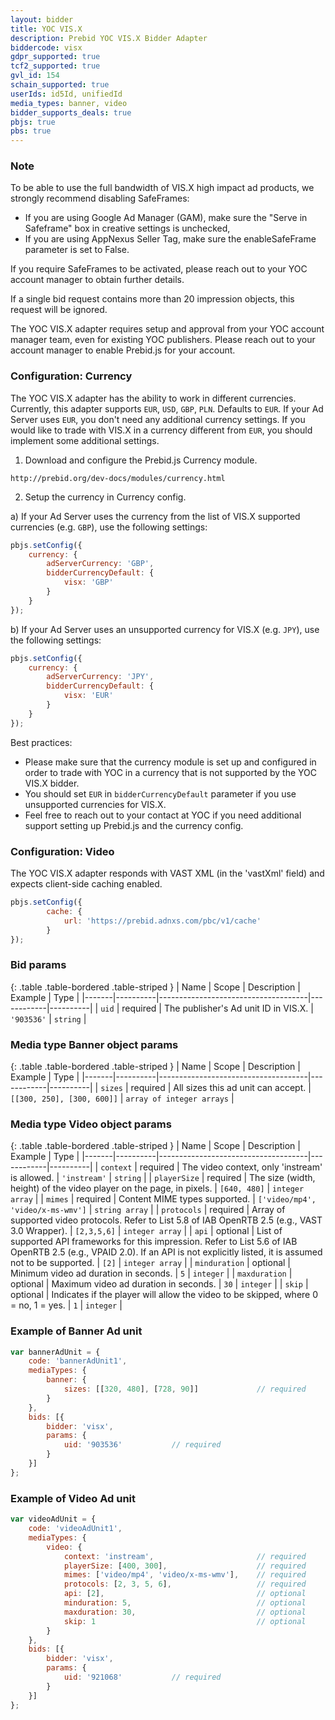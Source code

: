 ```yaml
---
layout: bidder
title: YOC VIS.X
description: Prebid YOC VIS.X Bidder Adapter
biddercode: visx
gdpr_supported: true
tcf2_supported: true
gvl_id: 154
schain_supported: true
userIds: id5Id, unifiedId
media_types: banner, video
bidder_supports_deals: true
pbjs: true
pbs: true
---
```


### Note

To be able to use the full bandwidth of VIS.X high impact ad products, we strongly recommend disabling SafeFrames:
- If you are using Google Ad Manager (GAM), make sure the "Serve in Safeframe" box in creative settings is unchecked,
- If you are using AppNexus Seller Tag, make sure the enableSafeFrame parameter is set to False.

If you require SafeFrames to be activated, please reach out to your YOC account manager to obtain further details.

If a single bid request contains more than 20 impression objects, this request will be ignored.

The YOC VIS.X adapter requires setup and approval from your YOC account manager team, even for existing YOC publishers.
Please reach out to your account manager to enable Prebid.js for your account.

### Configuration: Currency

The YOC VIS.X adapter has the ability to work in different currencies. Currently, this adapter supports `EUR`, `USD`,
`GBP`, `PLN`. Defaults to `EUR`. If your Ad Server uses `EUR`, you don't need any additional currency settings.
If you would like to trade with VIS.X in a currency different from `EUR`, you should implement some additional settings.

1. Download and configure the Prebid.js Currency module.

`http://prebid.org/dev-docs/modules/currency.html`

2. Setup the currency in Currency config.

a) If your Ad Server uses the currency from the list of VIS.X supported currencies (e.g. `GBP`), use the following settings:

```javascript
pbjs.setConfig({
    currency: {
        adServerCurrency: 'GBP',
        bidderCurrencyDefault: {
            visx: 'GBP'
        }
    }
});
```

b) If your Ad Server uses an unsupported currency for VIS.X (e.g. `JPY`), use the following settings:

```javascript
pbjs.setConfig({
    currency: {
        adServerCurrency: 'JPY',
        bidderCurrencyDefault: {
            visx: 'EUR'
        }
    }
});
```

Best practices:
- Please make sure that the currency module is set up and configured in order to trade with YOC in a currency that is not supported by the YOC VIS.X bidder.
- You should set `EUR` in `bidderCurrencyDefault` parameter if you use unsupported currencies for VIS.X.
- Feel free to reach out to your contact at YOC if you need additional support setting up Prebid.js and the currency config.

### Configuration: Video

The YOC VIS.X adapter responds with VAST XML (in the 'vastXml' field) and expects client-side caching enabled.

```javascript
pbjs.setConfig({
        cache: {
            url: 'https://prebid.adnxs.com/pbc/v1/cache'
        }
});
```

### Bid params

{: .table .table-bordered .table-striped }
| Name  | Scope    | Description                         | Example    | Type     |
|-------|----------|-------------------------------------|------------|----------|
| `uid`   | required | The publisher's Ad unit ID in VIS.X. | `'903536'` | `string` |

### Media type Banner object params

{: .table .table-bordered .table-striped }
| Name  | Scope    | Description                         | Example    | Type     |
|-------|----------|-------------------------------------|------------|----------|
| `sizes`  | required | All sizes this ad unit can accept. | `[[300, 250], [300, 600]]` | `array of integer arrays` |

### Media type Video object params

{: .table .table-bordered .table-striped }
| Name  | Scope    | Description                         | Example    | Type     |
|-------|----------|-------------------------------------|------------|----------|
| `context`     | required | The video context, only 'instream' is allowed. | `'instream'` | `string` |
| `playerSize`  | required | The size (width, height) of the video player on the page, in pixels. | `[640, 480]` | `integer array` |
| `mimes`       | required | Content MIME types supported. | `['video/mp4', 'video/x-ms-wmv']` | `string array` |
| `protocols`   | required | Array of supported video protocols. Refer to List 5.8 of IAB OpenRTB 2.5 (e.g., VAST 3.0 Wrapper). | `[2,3,5,6]` | `integer array` |
| `api`         | optional | List of supported API frameworks for this impression. Refer to List 5.6 of IAB OpenRTB 2.5 (e.g., VPAID 2.0). If an API is not explicitly listed, it is assumed not to be supported. | `[2]` | `integer array` |
| `minduration` | optional | Minimum video ad duration in seconds. | `5` | `integer` |
| `maxduration` | optional | Maximum video ad duration in seconds. | `30` | `integer` |
| `skip`        | optional | Indicates if the player will allow the video to be skipped, where 0 = no, 1 = yes. | `1` | `integer` |

### Example of Banner Ad unit

```javascript
var bannerAdUnit = {
    code: 'bannerAdUnit1',
    mediaTypes: {
        banner: {
            sizes: [[320, 480], [728, 90]]             // required
        }
    },
    bids: [{
        bidder: 'visx',
        params: {
            uid: '903536'           // required
        }
    }]
};
```

### Example of Video Ad unit

```javascript
var videoAdUnit = {
    code: 'videoAdUnit1',
    mediaTypes: {
        video: {
            context: 'instream',                       // required
            playerSize: [400, 300],                    // required
            mimes: ['video/mp4', 'video/x-ms-wmv'],    // required
            protocols: [2, 3, 5, 6],                   // required
            api: [2],                                  // optional
            minduration: 5,                            // optional
            maxduration: 30,                           // optional
            skip: 1                                    // optional
        }
    },
    bids: [{
        bidder: 'visx',
        params: {
            uid: '921068'           // required
        }
    }]
};
```
